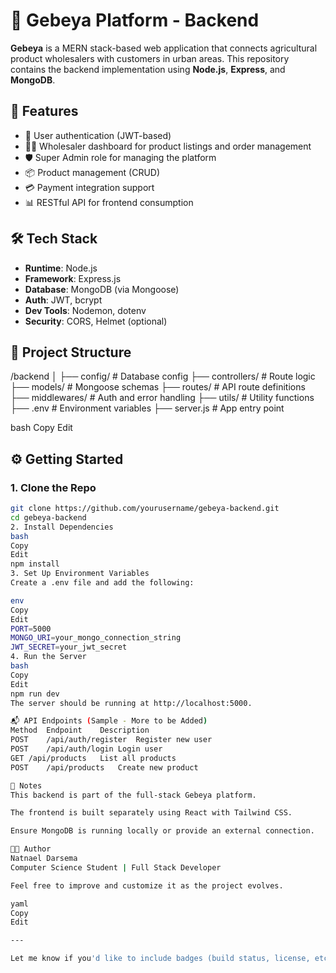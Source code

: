 # 🌾 Gebeya Platform - Backend

**Gebeya** is a MERN stack-based web application that connects agricultural product wholesalers with customers in urban areas. This repository contains the backend implementation using **Node.js**, **Express**, and **MongoDB**.

## 🚀 Features

- 👤 User authentication (JWT-based)
- 🧑‍🌾 Wholesaler dashboard for product listings and order management
- 🛡️ Super Admin role for managing the platform
- 📦 Product management (CRUD)
- 💳 Payment integration support
- 📊 RESTful API for frontend consumption

## 🛠 Tech Stack

- **Runtime**: Node.js
- **Framework**: Express.js
- **Database**: MongoDB (via Mongoose)
- **Auth**: JWT, bcrypt
- **Dev Tools**: Nodemon, dotenv
- **Security**: CORS, Helmet (optional)

## 📁 Project Structure

/backend
│
├── config/ # Database config
├── controllers/ # Route logic
├── models/ # Mongoose schemas
├── routes/ # API route definitions
├── middlewares/ # Auth and error handling
├── utils/ # Utility functions
├── .env # Environment variables
├── server.js # App entry point

bash
Copy
Edit

## ⚙️ Getting Started

### 1. Clone the Repo

```bash
git clone https://github.com/yourusername/gebeya-backend.git
cd gebeya-backend
2. Install Dependencies
bash
Copy
Edit
npm install
3. Set Up Environment Variables
Create a .env file and add the following:

env
Copy
Edit
PORT=5000
MONGO_URI=your_mongo_connection_string
JWT_SECRET=your_jwt_secret
4. Run the Server
bash
Copy
Edit
npm run dev
The server should be running at http://localhost:5000.

📬 API Endpoints (Sample - More to be Added)
Method	Endpoint	Description
POST	/api/auth/register	Register new user
POST	/api/auth/login	Login user
GET	/api/products	List all products
POST	/api/products	Create new product

📌 Notes
This backend is part of the full-stack Gebeya platform.

The frontend is built separately using React with Tailwind CSS.

Ensure MongoDB is running locally or provide an external connection.

🧑‍💻 Author
Natnael Darsema
Computer Science Student | Full Stack Developer

Feel free to improve and customize it as the project evolves.

yaml
Copy
Edit

---

Let me know if you'd like to include badges (build status, license, etc.) or additional sections like contribution guidelines.
